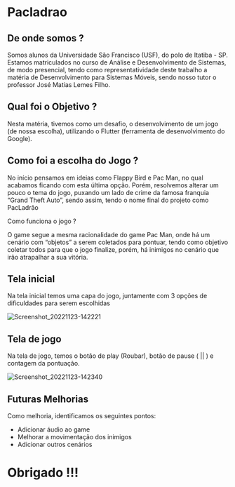 # Pacladrao

## De onde somos ?

Somos alunos da Universidade São Francisco (USF), do polo de Itatiba - SP.
Estamos matriculados no curso de Análise e Desenvolvimento de Sistemas, de modo presencial, tendo como representatividade deste trabalho a matéria de Desenvolvimento para Sistemas Móveis, sendo nosso tutor o professor José Matias Lemes Filho.

## Qual foi o Objetivo ?

Nesta matéria, tivemos como um desafio, o desenvolvimento de um jogo (de nossa escolha), utilizando o Flutter (ferramenta de desenvolvimento do Google).

## Como foi a escolha do Jogo ?

No início pensamos em ideias como Flappy Bird e Pac Man, no qual acabamos ficando com esta última opção.
Porém, resolvemos alterar um pouco o tema do jogo, puxando um lado de crime da famosa franquia “Grand Theft Auto”, sendo assim, tendo o nome final do projeto como PacLadrão

Como funciona o jogo ?

O game segue a mesma racionalidade do game Pac Man, onde há um cenário com “objetos” a serem coletados para pontuar, tendo como objetivo coletar todos para que o jogo finalize, porém, há inimigos no cenário que irão atrapalhar a sua vitória.

## Tela inicial

Na tela inicial temos uma capa do jogo, juntamente com 3 opções de dificuldades para serem escolhidas

![Screenshot_20221123-142221](https://user-images.githubusercontent.com/97204661/205189090-463f3333-3238-4699-94e0-d4c1af40da32.jpg)

## Tela de jogo

Na tela de jogo, temos o botão de play (Roubar), botão de pause ( || ) e contagem da pontuação.

![Screenshot_20221123-142340](https://user-images.githubusercontent.com/97204661/205189089-944df7d1-166c-4bd0-adf2-516c6e7943a1.jpg)

## Futuras Melhorias

Como melhoria, identificamos os seguintes pontos:

- Adicionar áudio ao game
- Melhorar a movimentação dos inimigos
- Adicionar outros cenários

# Obrigado !!!


